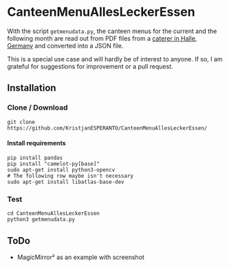 # CanteenMenuAllesLeckerEssen

With the script `getmenudata.py`, the canteen menus for the current and the following month are read out from PDF files from a [caterer in Halle, Germany](https://www.alles-lecker-essen.de) and converted into a JSON file.

This is a special use case and will hardly be of interest to anyone. If so, I am grateful for suggestions for improvement or a pull request.

## Installation

### Clone / Download
```
git clone https://github.com/KristjanESPERANTO/CanteenMenuAllesLeckerEssen/
```

#### Install requirements
```
pip install pandas
pip install "camelot-py[base]"
sudo apt-get install python3-opencv
# The following row maybe isn't necessary
sudo apt-get install libatlas-base-dev
```

### Test
```
cd CanteenMenuAllesLeckerEssen
python3 getmenudata.py
```

## ToDo
- MagicMirror² as an example with screenshot
